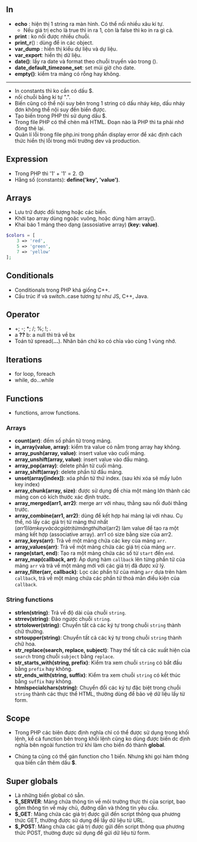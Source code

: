 ## In

- **echo** : hiện thị 1 string ra màn hình. Có thể nối nhiều xâu kí tự.
  - Nếu giá trị echo là true thì in ra 1, còn là false thì ko in ra gì cả.
- **print** : ko nối được nhiều chuỗi.
- **print_r**() : dùng để in các object.
- **var_dump** : hiển thị kiểu dự liệu và dự liệu.
- **var_export**: hiển thị dữ liệu.
- **date()**: lấy ra date và format theo chuỗi truyền vào trong ().
- **date_default_timezone_set**: set múi giờ cho date.
- **empty()**: kiểm tra mảng có rỗng hay không.

---

- In constants thì ko cần có dấu $.
- nối chuỗi bằng kí tự ".".
- Biến cũng có thể nội suy bên trong 1 string có dấu nháy kép, dấu nháy đơn không thể nội suy đến biến được.
- Tạo biến trong PHP thì sử dụng dấu $.
- Trong file PHP có thể chèn mã HTML. Đoạn nào là PHP thì ta phải nhớ đóng thẻ lại.
- Quản lí lỗi trong file php.ini trong phần display error để xác định cách thức hiển thị lỗi trong môi trường dev và production.

## Expression

- Trong PHP thì '1' + '1' = 2. 😓
- Hằng số (constants): **define('key', 'value')**.

## Arrays

- Lưu trữ được đối tượng hoặc các biến.
- Khởi tạo array dùng ngoặc vuông, hoặc dùng hàm array().
- Khai báo 1 mảng theo dạng (assosiative array) **(key: value)**.

```php
$colors = [
    3 => 'red',
    5 => 'green',
    7 => 'yellow'
];
```

## Conditionals

- Conditionals trong PHP khá giống C++.
- Cấu trúc if và switch..case tương tự như JS, C++, Java.

## Operator

- +; -; \*; /; %; !; .
- a **??** b: a null thì trả về bx
- Toán tử spread(**...**). Nhân bản chứ ko có chỉa vào cùng 1 vùng nhớ.

## Iterations

- for loop, foreach
- while, do...while

## Functions

- functions, arrow functions.

### Arrays

- **count(arr)**: đếm số phần tử trong mảng.
- **in_array(value, array)**: kiểm tra value có nằm trong array hay không.
- **array_push(array, value)**: insert value vào cuối mảng.
- **array_unshift(array, value)**: insert value vào đầu mảng.
- **array_pop(array)**: delete phần tử cuối mảng.
- **array_shift(array)**: delete phần tử đầu mảng.
- **unset(array[index])**: xóa phần tử thứ index. (sau khi xóa sẽ mấy luôn key index)
- **array_chunk(array, size)**: được sử dụng để chia một mảng lớn thành các mảng con có kích thước xác định trước.
- **array_merged(arr1, arr2)**: merge arr với nhau, thằng sau nối đuôi thằng trước.
- **array_combine(arr1, arr2)**: dùng để kết hợp hai mảng lại với nhau. Cụ thể, nó lấy các giá trị từ mảng thứ nhất ($arr1) làm key và các giá trị từ mảng thứ hai ($arr2) làm value để tạo ra một mảng kết hợp (associative array). arr1 có size bằng size của arr2.
- **array_keys(arr)**: Trả về một mảng chứa các key của mảng `arr`.
- **array_values(arr)**: Trả về một mảng chứa các giá trị của mảng `arr`.
- **range(start, end)**: Tạo ra một mảng chứa các số từ `start` đến `end`.
- **array_map(callback, arr)**: Áp dụng hàm `callback` lên từng phần tử của mảng `arr` và trả về một mảng mới với các giá trị đã được xử lý.
- **array_filter(arr, callback)**: Lọc các phần tử của mảng `arr` dựa trên hàm `callback`, trả về một mảng chứa các phần tử thoả mãn điều kiện của `callback`.

### String functions

- **strlen(string)**: Trả về độ dài của chuỗi `string`.
- **strrev(string)**: Đảo ngược chuỗi `string`.
- **strtolower(string)**: Chuyển tất cả các ký tự trong chuỗi `string` thành chữ thường.
- **strtoupper(string)**: Chuyển tất cả các ký tự trong chuỗi `string` thành chữ hoa.
- **str_replace(search, replace, subject)**: Thay thế tất cả các xuất hiện của `search` trong chuỗi `subject` bằng `replace`.
- **str_starts_with(string, prefix)**: Kiểm tra xem chuỗi `string` có bắt đầu bằng `prefix` hay không.
- **str_ends_with(string, suffix)**: Kiểm tra xem chuỗi `string` có kết thúc bằng `suffix` hay không.
- **htmlspecialchars(string)**: Chuyển đổi các ký tự đặc biệt trong chuỗi `string` thành các thực thể HTML, thường dùng để bảo vệ dữ liệu lấy từ form.

## Scope

- Trong PHP các biên được định nghĩa chỉ có thể được sử dụng trong khối lệnh, kể cả function bên trong khối lệnh cũng ko dùng được biến dc định nghĩa bên ngoài function trừ khi làm cho biến đó thành **global**.

- Chúng ta cũng có thể gán function cho 1 biến. Nhưng khi gọi hàm thông qua biến cần thêm dấu **$**.

## Super globals

- Là những biến global có sẵn.
- **\$\_SERVER**: Mảng chứa thông tin về môi trường thực thi của script, bao gồm thông tin về máy chủ, đường dẫn và thông tin yêu cầu.
- **\$\_GET**: Mảng chứa các giá trị được gửi đến script thông qua phương thức GET, thường được sử dụng để lấy dữ liệu từ URL.
- **\$\_POST**: Mảng chứa các giá trị được gửi đến script thông qua phương thức POST, thường được sử dụng để gửi dữ liệu từ form.
